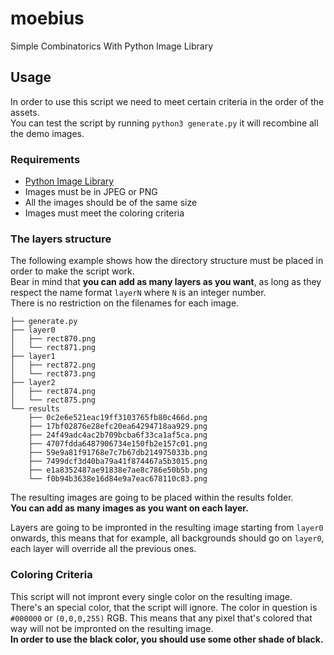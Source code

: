 # moebius

Simple Combinatorics With Python Image Library

## Usage

In order to use this script we need to meet certain criteria in the order of the assets.  
You can test the script by running ``python3 generate.py`` it will recombine all the demo images.

### Requirements

- [Python Image Library](https://pypi.org/project/Pillow/)
- Images must be in JPEG or PNG
- All the images should be of the same size
- Images must meet the coloring criteria

### The layers structure

The following example shows how the directory structure must be placed in order to make the script work.  
Bear in mind that **you can add as many layers as you want**, as long as they respect the name format ``layerN`` where ``N`` is an integer number.  
There is no restriction on the filenames for each image.  

````
├── generate.py
├── layer0
│   ├── rect870.png
│   └── rect871.png
├── layer1
│   ├── rect872.png
│   └── rect873.png
├── layer2
│   ├── rect874.png
│   └── rect875.png
└── results
    ├── 0c2e6e521eac19ff3103765fb80c466d.png
    ├── 17bf02876e28efc20ea64294718aa929.png
    ├── 24f49adc4ac2b709bcba6f33ca1af5ca.png
    ├── 4707fdda6487906734e150fb2e157c01.png
    ├── 59e9a81f91768e7c7b67db214975033b.png
    ├── 7499dcf3d40ba79a41f874467a5b3015.png
    ├── e1a8352487ae91838e7ae8c786e50b5b.png
    └── f0b94b3638e16d84e9a7eac678110c83.png
````

The resulting images are going to be placed within the results folder.  
**You can add as many images as you want on each layer.**

Layers are going to be impronted in the resulting image starting from ``layer0`` onwards, this means that for example, all backgrounds should go on ``layer0``, each layer will override all the previous ones.  

### Coloring Criteria

This script will not impront every single color on the resulting image. There's an special color, that the script will ignore. The color in question is ``#000000`` or ``(0,0,0,255)`` RGB. This means that any pixel that's colored that way will not be impronted on the resulting image.  
**In order to use the black color, you should use some other shade of black.**

